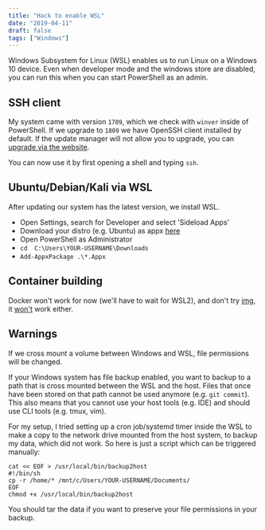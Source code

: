 ```yaml
---
title: "Hack to enable WSL"
date: "2019-04-11"
draft: false
tags: ["Windows"]
---
```


Windows Subsystem for Linux (WSL) enables us to
run Linux on a Windows 10 device.
Even when developer mode and the windows store are disabled,
you can run this when you can start PowerShell
as an admin.

## SSH client

My system came with version `1709`,
which we check with `winver` inside of PowerShell.
If we upgrade to `1809` we have OpenSSH client installed by default.
If the update manager will not allow you to upgrade,
you can
[upgrade via the website](https://www.microsoft.com/software-download/windows10).

You can now use it by first opening a shell and typing `ssh`.

## Ubuntu/Debian/Kali via WSL

After updating our system has the latest version,
we install WSL.

- Open Settings, search for Developer and select 'Sideload Apps'
- Download your distro (e.g. Ubuntu) as appx [here](https://docs.microsoft.com/en-us/windows/wsl/install-manual)
- Open PowerShell as Administrator
- `cd  C:\Users\YOUR-USERNAME\Downloads`
- `Add-AppxPackage .\*.Appx`


## Container building
Docker won't work for now (we'll have to wait for WSL2),
and don't try [img](https://github.com/genuinetools/img),
it [won't](https://github.com/genuinetools/img/issues/34) work either.

## Warnings

If we cross mount a volume between Windows
and WSL,
file permissions will be changed.

If your Windows system has file backup enabled,
you want to backup to a path that is cross mounted
between the WSL and the host.
Files that once have been stored on that path
cannot be used anymore (e.g. `git commit`).
This also means that you cannot use your host tools
(e.g. IDE) and should use CLI tools (e.g. tmux, vim).

For my setup,
I tried setting up a cron job/systemd timer inside the WSL
to make a copy to the network drive mounted from the host system,
to backup my data,
which did not work.
So here is just a script which can be triggered manually:

```
cat << EOF > /usr/local/bin/backup2host
#!/bin/sh
cp -r /home/* /mnt/c/Users/YOUR-USERNAME/Documents/
EOF
chmod +x /usr/local/bin/backup2host
```

You should tar the data if you want to preserve
your file permissions in your backup.
